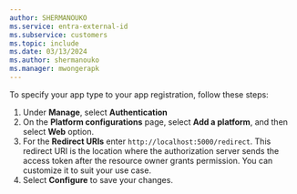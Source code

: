 ```yaml
---
author: SHERMANOUKO
ms.service: entra-external-id
ms.subservice: customers
ms.topic: include
ms.date: 03/13/2024
ms.author: shermanouko
ms.manager: mwongerapk
---
```


To specify your app type to your app registration, follow these steps:

1. Under **Manage**, select **Authentication** 
1. On the **Platform configurations** page, select **Add a platform**, and then select **Web** option.
1. For the **Redirect URIs** enter `http://localhost:5000/redirect`. This redirect URI is the location where the authorization server sends the access token after the resource owner grants permission. You can customize it to suit your use case.
1. Select **Configure** to save your changes.
